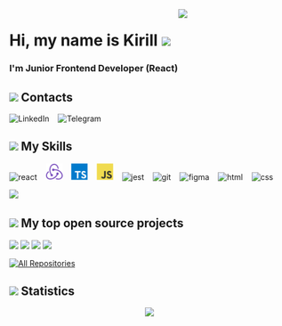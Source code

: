 <img src="https://user-images.githubusercontent.com/5713670/87202985-820dcb80-c2b6-11ea-9f56-7ec461c497c3.gif" width="200px" align="right"/>
 
#  Hi, my name is Kirill  <img src="https://media.giphy.com/media/iigp4VDyf5dCLRlGkm/giphy.gif" width="30px"/>

### I'm Junior Frontend Developer (React)


## <img src="https://media.giphy.com/media/yUgDvwPwbX2aHVtY0H/giphy.gif" width="30px" > Contacts 

<p>
<a href"https://www.linkedin.com/in/kirill-shevchenko-998828224/" title='LinkedIn'  width="50px"> 
<img src="https://pngimg.com/uploads/linkedIn/linkedIn_PNG13.png" alt='LinkedIn' width="40px"/>
</a>&nbsp&nbsp
<a href"https://t.me/void192"  title='Telegram'> 
<img src="https://pngimg.com/uploads/telegram/telegram_PNG6.png" alt='Telegram' width="40px"/>
</a>
</p>
 


## <img src="https://media.giphy.com/media/28xdRHsAQf7kcLmxDq/giphy.gif" width="30px" >  My Skills


<p>
<img src="https://www.vectorlogo.zone/logos/reactjs/reactjs-icon.svg" alt="react" width="30" height="30" title='React'  />
&nbsp&nbsp
<img src="https://raw.githubusercontent.com/devicons/devicon/master/icons/redux/redux-original.svg" alt="redux" width="30" height="30" title='Redux'/>
&nbsp&nbsp 
<img src="https://raw.githubusercontent.com/devicons/devicon/master/icons/typescript/typescript-original.svg" alt="typescript" width="30" height="30" title='TypeScript'/>
&nbsp&nbsp 
<img src="https://raw.githubusercontent.com/devicons/devicon/master/icons/javascript/javascript-original.svg" alt="javascript" width="30" height="30" title='JavaScript'/>
&nbsp&nbsp 
<img src="https://www.vectorlogo.zone/logos/jestjsio/jestjsio-icon.svg" alt="jest" width="30" height="30" title='Jest'/> 
&nbsp&nbsp 
<img src="https://www.vectorlogo.zone/logos/git-scm/git-scm-icon.svg" alt="git" width="30" height="30" title='Git'/>
&nbsp&nbsp 
<img src="https://www.vectorlogo.zone/logos/figma/figma-icon.svg" alt="figma" width="30" height="30" title='Figma'/>
&nbsp&nbsp 
<img src="https://www.vectorlogo.zone/logos/w3_html5/w3_html5-icon.svg" alt="html" width="30" height="30" title='HTML'/> 
&nbsp&nbsp 
<img src="https://www.vectorlogo.zone/logos/w3_css/w3_css-icon.svg" alt="css" width="30" height="30" title='CSS'/>
&nbsp&nbsp 
</p> 

<p align="left"><img src="https://github-readme-stats.vercel.app/api/top-langs/?username=fh192&layout=compact&theme=midnight-purple&bg_color=1F222E&hide_border=true" />
 
##  <img src ="https://media.giphy.com/media/S3nZ8V9uemShxiWX8g/giphy.gif" width="30px"> My top open source projects

<p>
<a href="https://github.com/Fh192/social-network"><img src="https://github-readme-stats.vercel.app/api/pin/?username=Fh192&repo=social-network&theme=midnight-purple&bg_color=1F222E&hide_border=true"></a>
<a href="https://github.com/Fh192/covid"><img src="https://github-readme-stats.vercel.app/api/pin/?username=Fh192&repo=covid&theme=midnight-purple&bg_color=1F222E&hide_border=true"></a>
<a href="https://github.com/Fh192/currency-converter"> <img src="https://github-readme-stats.vercel.app/api/pin/?username=Fh192&repo=currency-converter&theme=midnight-purple&bg_color=1F222E&hide_border=true"></a>
<a href="https://github.com/Fh192/todo"> <img src="https://github-readme-stats.vercel.app/api/pin/?username=Fh192&repo=todo&theme=midnight-purple&bg_color=1F222E&hide_border=true"></a>
</p>

<p>
 <a href="https://github.com/Fh192?tab=repositories"><img alt="All Repositories" title="All Repositories" src="https://custom-icon-badges.herokuapp.com/badge/-All%20Repos-1F222E?style=for-the-badge&logoColor=9645F4&logo=repo&color=1F222E"></a>
</p>



## <img src="https://raw.githubusercontent.com/samfromaway/samfromaway/master/.github/images/fire.gif" width="30px"> Statistics

<p align="center">
<img src="https://github-readme-streak-stats.herokuapp.com?user=Fh192&theme=midnight-purple&date_format=M%20j%5B%2C%20Y%5D&background=1F222E&hide_border=true&stroke=00000000" />
<!-- <img src="https://github-readme-stats.vercel.app/api/wakatime?username=fh192&theme=midnight-purple&bg_color=1F222E&hide_border=true"/> -->
</p>

